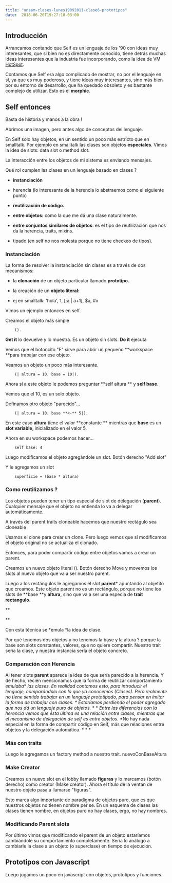 ```yaml
---
title: "unsam-clases-lunes19092011-clase6-prototipos"
date:  2018-06-20T19:27:10-03:00
---
```



## Introducción

Arrancamos contando que Self es un lenguaje de los '90 con ideas muy interesantes, que si bien no es directamente conocido, tiene detrás muchas ideas interesantes que la industria fue incorporando, como la idea de VM [HotSpot](http://en.wikipedia.org/wiki/HotSpot).


Contamos que Self era algo complicado de mostrar, no por el lenguaje en sí, ya que es muy poderoso, y tiene ideas muy interesantes, sino más bien por su entorno de desarrollo, que ha quedado obsoleto y es bastante complejo de utilizar. Esto es el **morphic**. 


## Self entonces

Basta de historia y manos a la obra !


Abrimos una imagen, pero antes algo de conceptos del lenguaje.


En Self solo hay objetos, en un sentido un poco más estricto que en smalltalk. Por ejemplo en smalltalk las clases son objetos **especiales**.
Vimos la idea de slots: data slot o method slot.


La interacción entre los objetos de mi sistema es enviando mensajes.


Qué rol cumplen las clases en un lenguaje basado en clases ?

* **instanciación**

* herencia (lo interesante de la herencia lo abstraemos como el siguiente punto)
* **reutilización de código.**


 * **entre objetos:** como la que me dá una clase naturalmente.
 * **entre conjuntos similares de objetos**: es el tipo de reutilización que nos da la herencia, traits, mixins.
* tipado (en self no nos molesta porque no tiene checkeo de tipos).

### Instanciación

La forma de resolver la instanciación sin clases es a través de dos mecanismos:

* la **clonación** de un objeto particular llamado **prototipo.**

* la creación de un **objeto literal:**


 * ej en smalltalk: 'hola', 1, [:a | a+1], $a, #x

Vimos un ejemplo entonces en self.


Creamos el objeto más simple 



        ().


**Get it** lo devuelve y lo muestra. Es un objeto sin slots.
**Do it** ejecuta


Vemos que el botoncito "E" sirve para abrir un pequeño **workspace **para trabajar con ese objeto.


Veamos un objeto un poco más interesante.



        (| altura = 10. base = 10|).


Ahora sí a este objeto le podemos preguntar **self altura ** y **self base.**



Vemos que el 10, es un solo objeto.


Definamos otro objeto "parecido"...



        (| altura = 10. base **<-** 5|).


En este caso **altura** tiene el valor **constante ** mientras que **base** es un **slot variable**, inicializado en el valor 5.


Ahora en su workspace podemos hacer...



        self base: 4

Luego modificamos el objeto agregándole un slot.
Botón derecho "Add slot"


Y le agregamos un slot 



        superficie = (base * altura)


### Como reutilizamos ?

Los objetos pueden tener un tipo especial de slot de delegación (**parent**).
Cualquier mensaje que el objeto no entienda lo va a delegar automáticamente.


A través del parent traits cloneable hacemos que nuestro rectágulo sea cloneable


Usamos el clone para crear un clone.
Pero luego vemos que si modificamos el objeto original no se actualiza el clonado.


Entonces, para poder compartir código entre objetos vamos a crear un parent.


Creamos un nuevo objeto literal ().
Botón derecho Move y movemos los slots al nuevo objeto que va a ser nuestro parent.


Luego a los rectángulos le agregamos el slot **parent*** apuntando al objetito que creamos.
Este objeto parent no es un rectángulo, porque no tiene los slots de **base **y **altura,** sino que va a ser una especia de **trait rectangulo.**

**

**

Con esta técnica se *emula *la idea de clase.


Por qué tenemos dos objetos y no tenemos la base y la altura ? porque la base son slots constantes, valores, que no quiere compartir. 
Nuestro trait sería la clase, y nuestra instancia sería el objeto concreto.


### Comparación con Herencia

Al tener slots **parent** aparece la idea de que sería parecido a la herencia. Y de hecho, recién mencionamos que la forma de reutilizar comportamiento *emulaba** **las clases.*
*En realidad contamos esto, para introducir el lenguaje, comparándolo con lo que ya conocemos (Clases). Pero realmente no tiene sentido trabajar en un lenguaje prototipado, para pensar en imitar la forma de trabajar con clases.*
*
Estaríamos perdiendo el poder agregado que nos dá un lenguaje puro de objetos.*
*
*
*Entre las diferencias con la herencia vemos que ésta última es una relación entre clases, mientras que el mecanismo de delegación de self es entre objetos.*
*No hay nada especial en la forma de compartir código en Self, más que relaciones entre objetos y la delegación automática. *
*
*
### Más con traits

Luego le agregamos un factory method a nuestro trait. nuevoConBaseAltura


### Make Creator

Creamos un nuevo slot en el lobby llamado **figuras** y lo marcamos (botón derecho) como creator (Make creator). Ahora el título de la ventan de nuestro objeto pasa a llamarse "figuras".


Esto marca algo importante de paradigma de objetos puro, que es que nuestros objetos no tienen nombre per se. En un esquema de clases las clases tienen nombre, en objetos puro no hay clases, ergo, no hay nombres.


### Modificando Parent slots

Por último vimos que modificando el parent de un objeto estaríamos cambiándole su comportamiento completamente. Sería lo análogo a cambiarle la clase a un objeto (o superclase) en tiempo de ejecución.


## Prototipos con Javascript

Luego jugamos un poco en javascript con objetos, prototipos y funciones.